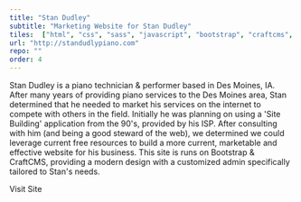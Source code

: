 ```yaml
---
title: "Stan Dudley"
subtitle: "Marketing Website for Stan Dudley"
tiles:  ["html", "css", "sass", "javascript", "bootstrap", "craftcms", "codekit"]
url: "http://standudlypiano.com"
repo: ""
order: 4
---
```

Stan Dudley is a piano technician & performer based in Des Moines, IA. After many years of providing piano services to the Des Moines area, Stan determined that he needed to market his services on the internet to compete with others in the field. Initially he was planning on using a 'Site Building' application from the 90's, provided by his ISP. After consulting with him (and being a good steward of the web), we determined we could leverage current free resources to build a more current, marketable and effective website for his business. This site is runs on Bootstrap & CraftCMS, providing a modern design with a customized admin specifically tailored to Stan's needs.

<resource-link to="http://standudleypiano.com/" external={true}>Visit Site</resource-link>